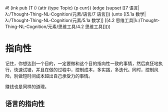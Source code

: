#! (ink pub (T i) (attr (type Topic) (p curr)) (edge (supset [[7 语言|λ:/Thought-Thing-NL-Cognition/元素/语言/7 语言]]) (unto [[5.1a 数学|λ:/Thought-Thing-NL-Cognition/元素/5.1a 数学]] [[4.2 思维工具|λ:/Thought-Thing-NL-Cognition/元素/思维工具/4.2 思维工具]])))

# 指向性 

记住，你想达到一个目的，一定要做和这个目的指向性一致的事情，然后疯狂地执行，快速试错，并且在做的过程中，控制成本，多实践，多迭代。同时，控制风险，别做短时间成本超出自己承受力的事情。

赚钱也是同样的道理。


## 语言的指向性